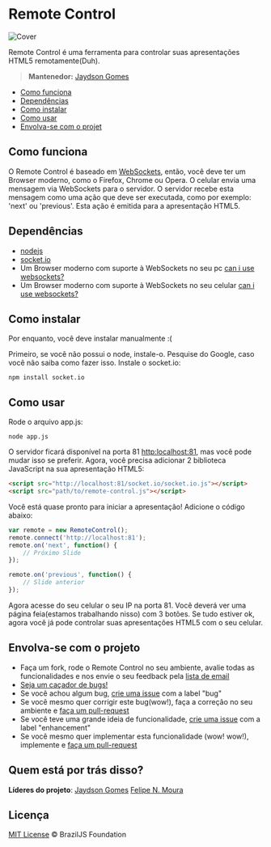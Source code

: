 # Remote Control

![Cover](http://braziljs.org/img/projects/remote-control.jpg)

Remote Control é uma ferramenta para controlar suas apresentações HTML5 remotamente(Duh).

> **Mantenedor:** [Jaydson Gomes](https://github.com/jaydson)

* [Como funciona](#como-funciona)
* [Dependências](#dependências)
* [Como instalar](#como-instalar)
* [Como usar](#como-usar)
* [Envolva-se com o projet](#envolva-se-com--projeto)

## Como funciona
O Remote Control é baseado em [WebSockets](https://developer.mozilla.org/en-US/docs/WebSockets), então, você deve ter um Browser moderno, como o Firefox, Chrome ou Opera.
O celular envia uma mensagem via WebSockets para o servidor.
O servidor recebe esta mensagem como uma ação que deve ser executada, como por exemplo: 'next' ou 'previous'.
Esta ação é emitida para a apresentação HTML5.

## Dependências
* [nodejs](http://nodejs.org)
* [socket.io](http://socket.io)
* Um Browser moderno com suporte à WebSockets no seu pc [can i use websockets?](http://caniuse.com/#search=websockets)
* Um Browser moderno com suporte à WebSockets no seu celular [can i use websockets?](http://caniuse.com/#search=websockets)

## Como instalar
Por enquanto, você deve instalar manualmente :(

Primeiro, se você não possui o node, instale-o.
Pesquise do Google, caso você não saiba como fazer isso.
Instale o socket.io:
```cli
npm install socket.io
```

## Como usar
Rode o arquivo app.js:
```cli
node app.js
```
O servidor ficará disponível na porta 81 [http:localhost:81](http:localhost:81), mas você pode mudar isso se preferir.
Agora, você precisa adicionar 2 biblioteca JavaScript na sua apresentação HTML5:
```html
<script src="http://localhost:81/socket.io/socket.io.js"></script>
<script src="path/to/remote-control.js"></script>
```

Você está quase pronto para iniciar a apresentação!
Adicione o código abaixo:
```javascript
var remote = new RemoteControl();
remote.connect('http://localhost:81');
remote.on('next', function() {
	// Próximo Slide
});

remote.on('previous', function() {
	// Slide anterior
});
```
Agora acesse do seu celular o seu IP na porta 81.
Você deverá ver uma página feia(estamos trabalhando nisso) com 3 botões.
Se tudo estiver ok, agora você já pode controlar suas apresentações HTML5 com o seu celular.

## Envolva-se com o projeto
- Faça um fork, rode o Remote Control no seu ambiente, avalie todas as funcionalidades e nos envie o seu feedback pela [lista de email](https://groups.google.com/forum/?fromgroups#!forum/braziljs-foundation)
- [Seja um caçador de bugs!](https://github.com/braziljs/remote-control/issues?state=open)
- Se você achou algum bug, [crie uma issue](https://github.com/braziljs/remote-control/issues/new) com a label "bug"
- Se você mesmo quer corrigir este bug(wow!), faça a correção no seu ambiente e [faça um pull-request](https://github.com/braziljs/remote-control/pulls)
- Se você teve uma grande ideia de funcionalidade, [crie uma issue](https://github.com/braziljs/remote-control/issues/new) com a label "enhancement"
- Se você mesmo quer implementar esta funcionalidade (wow! wow!), implemente e [faça um pull-request](https://github.com/braziljs/remote-control/pulls)

## Quem está por trás disso?
**Líderes do projeto**:
[Jaydson Gomes](http://github.com/jaydson)
[Felipe N. Moura](http://github.com/felipenmoura)

## Licença
[MIT License](http://braziljs.mit-license.org/) © BrazilJS Foundation
